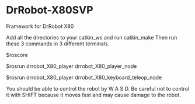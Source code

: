 # DrRobot-X80SVP
Framework for DrRobot X80

Add all the directories to your catkin_ws and run catkin_make
Then run these 3 commands in 3 different terminals.

$roscore

$rosrun drrobot_X80_player drrobot_X80_player_node

$rosrun drrobot_X80_player drrobot_X80_keyboard_teleop_node

You should be able to control the robot by W A S D. Be careful not to control it with SHIFT because it moves fast and may cause damage to the robot.
